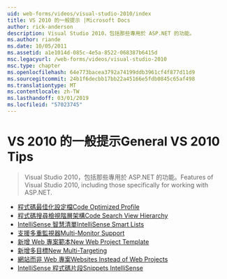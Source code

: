 ```yaml
---
uid: web-forms/videos/visual-studio-2010/index
title: VS 2010 的一般提示 |Microsoft Docs
author: rick-anderson
description: Visual Studio 2010，包括那些專用於 ASP.NET 的功能。
ms.author: riande
ms.date: 10/05/2011
ms.assetid: a1e1014d-085c-4e5a-8522-068387b6415d
msc.legacyurl: /web-forms/videos/visual-studio-2010
msc.type: chapter
ms.openlocfilehash: 64e773bacea3792a74199ddb3961cf4f877d11d9
ms.sourcegitcommit: 24b1f6decbb17bb22a45166e5fdb0845c65af498
ms.translationtype: MT
ms.contentlocale: zh-TW
ms.lasthandoff: 03/01/2019
ms.locfileid: "57023745"
---
```

<a name="general-vs-2010-tips"></a><span data-ttu-id="f4e23-103">VS 2010 的一般提示</span><span class="sxs-lookup"><span data-stu-id="f4e23-103">General VS 2010 Tips</span></span>
====================
> <span data-ttu-id="f4e23-104">Visual Studio 2010，包括那些專用於 ASP.NET 的功能。</span><span class="sxs-lookup"><span data-stu-id="f4e23-104">Features of Visual Studio 2010, including those specifically for working with ASP.NET.</span></span>


- [<span data-ttu-id="f4e23-105">程式碼最佳化設定檔</span><span class="sxs-lookup"><span data-stu-id="f4e23-105">Code Optimized Profile</span></span>](visual-studio-2010-quick-hit-code-optimized-profile.md)
- [<span data-ttu-id="f4e23-106">程式碼搜尋檢視階層架構</span><span class="sxs-lookup"><span data-stu-id="f4e23-106">Code Search View Hierarchy</span></span>](visual-studio-2010-quick-hit-code-search-view-hierarchy.md)
- [<span data-ttu-id="f4e23-107">IntelliSense 智慧清單</span><span class="sxs-lookup"><span data-stu-id="f4e23-107">IntelliSense Smart Lists</span></span>](visual-studio-2010-quick-hit-intellisense-smart-lists.md)
- [<span data-ttu-id="f4e23-108">支援多重監視器</span><span class="sxs-lookup"><span data-stu-id="f4e23-108">Multi-Monitor Support</span></span>](visual-studio-2010-quick-hit-multi-monitor-support.md)
- [<span data-ttu-id="f4e23-109">新增 Web 專案範本</span><span class="sxs-lookup"><span data-stu-id="f4e23-109">New Web Project Template</span></span>](visual-studio-2010-quick-hit-new-web-project-template.md)
- [<span data-ttu-id="f4e23-110">新增多目標</span><span class="sxs-lookup"><span data-stu-id="f4e23-110">New Multi-Targeting</span></span>](visual-studio-2010-quick-hit-new-multi-targeting.md)
- [<span data-ttu-id="f4e23-111">網站而非 Web 專案</span><span class="sxs-lookup"><span data-stu-id="f4e23-111">Websites Instead of Web Projects</span></span>](visual-studio-2010-quick-hit-websites-instead-of-web-projects.md)
- [<span data-ttu-id="f4e23-112">IntelliSense 程式碼片段</span><span class="sxs-lookup"><span data-stu-id="f4e23-112">Snippets IntelliSense</span></span>](visual-studio-2010-quick-hit-snippets-intellisense.md)
